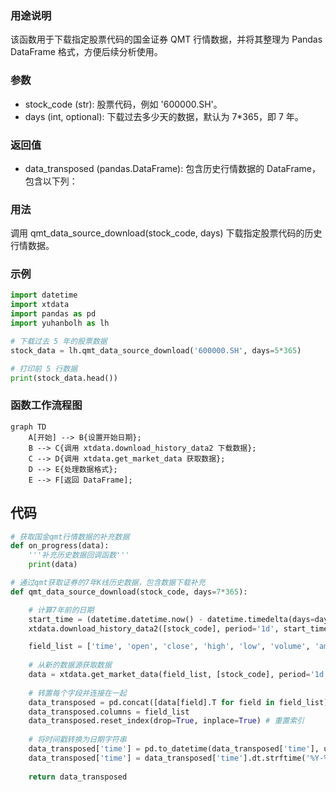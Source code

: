 ### 用途说明

该函数用于下载指定股票代码的国金证券 QMT 行情数据，并将其整理为 Pandas DataFrame 格式，方便后续分析使用。

### 参数

* stock_code (str): 股票代码，例如 '600000.SH'。
* days (int, optional): 下载过去多少天的数据，默认为 7*365，即 7 年。
### 返回值

* data_transposed (pandas.DataFrame): 包含历史行情数据的 DataFrame，包含以下列：
### 用法

调用 qmt_data_source_download(stock_code, days) 下载指定股票代码的历史行情数据。

### 示例

```python
import datetime
import xtdata
import pandas as pd
import yuhanbolh as lh

# 下载过去 5 年的股票数据
stock_data = lh.qmt_data_source_download('600000.SH', days=5*365) 

# 打印前 5 行数据
print(stock_data.head())
```

### 函数工作流程图

```mermaid
graph TD
    A[开始] --> B{设置开始日期};
    B --> C{调用 xtdata.download_history_data2 下载数据};
    C --> D{调用 xtdata.get_market_data 获取数据};
    D --> E{处理数据格式};
    E --> F[返回 DataFrame];
```

## 代码

```python
# 获取国金qmt行情数据的补充数据
def on_progress(data):
    '''补充历史数据回调函数'''
    print(data) 

# 通过qmt获取证券的7年K线历史数据，包含数据下载补充
def qmt_data_source_download(stock_code, days=7*365):

    # 计算7年前的日期
    start_time = (datetime.datetime.now() - datetime.timedelta(days=days)).strftime("%Y%m%d")
    xtdata.download_history_data2([stock_code], period='1d', start_time=start_time, callback=on_progress)

    field_list = ['time', 'open', 'close', 'high', 'low', 'volume', 'amount', 'settelementPrice', 'openInterest', 'preClose', 'suspendFlag']
    
    # 从新的数据源获取数据
    data = xtdata.get_market_data(field_list, [stock_code], period='1d', start_time=start_time, count=-1, dividend_type='front', fill_data=True)
    
    # 转置每个字段并连接在一起
    data_transposed = pd.concat([data[field].T for field in field_list], axis=1)
    data_transposed.columns = field_list
    data_transposed.reset_index(drop=True, inplace=True) # 重置索引
    
    # 将时间戳转换为日期字符串
    data_transposed['time'] = pd.to_datetime(data_transposed['time'], unit='ms') + pd.Timedelta(hours=8) # 加上时区偏移
    data_transposed['time'] = data_transposed['time'].dt.strftime('%Y-%m-%d')
    
    return data_transposed
```

